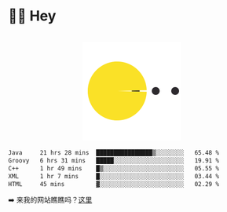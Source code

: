
# 👋🏻 Hey
<div align="center">
	<br>
	<img src="https://raw.githubusercontent.com/Aniket965/Aniket965/master/pacman.svg?sanitize=true" width="200" height="200">
	<br>
</div>

<!--START_SECTION:waka-->
```text
Java     21 hrs 28 mins  ████████████████▒░░░░░░░░   65.48 % 
Groovy   6 hrs 31 mins   █████░░░░░░░░░░░░░░░░░░░░   19.91 % 
C++      1 hr 49 mins    █▒░░░░░░░░░░░░░░░░░░░░░░░   05.55 % 
XML      1 hr 7 mins     █░░░░░░░░░░░░░░░░░░░░░░░░   03.44 % 
HTML     45 mins         ▓░░░░░░░░░░░░░░░░░░░░░░░░   02.29 % 
```
<!--END_SECTION:waka-->

 ➡️  来我的网站瞧瞧吗？[这里](https://www.shaolongfei.com)
